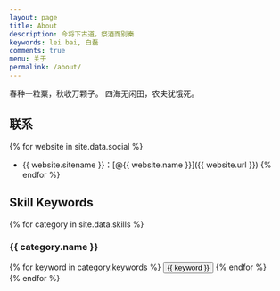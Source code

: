 ```yaml
---
layout: page
title: About
description: 今将下古道，祭酒而别秦
keywords: lei bai, 白磊
comments: true
menu: 关于
permalink: /about/
---
```


春种一粒粟，秋收万颗子。
四海无闲田，农夫犹饿死。

## 联系

{% for website in site.data.social %}
* {{ website.sitename }}：[@{{ website.name }}]({{ website.url }})
{% endfor %}

## Skill Keywords

{% for category in site.data.skills %}
### {{ category.name }}
<div class="btn-inline">
{% for keyword in category.keywords %}
<button class="btn btn-outline" type="button">{{ keyword }}</button>
{% endfor %}
</div>
{% endfor %}
